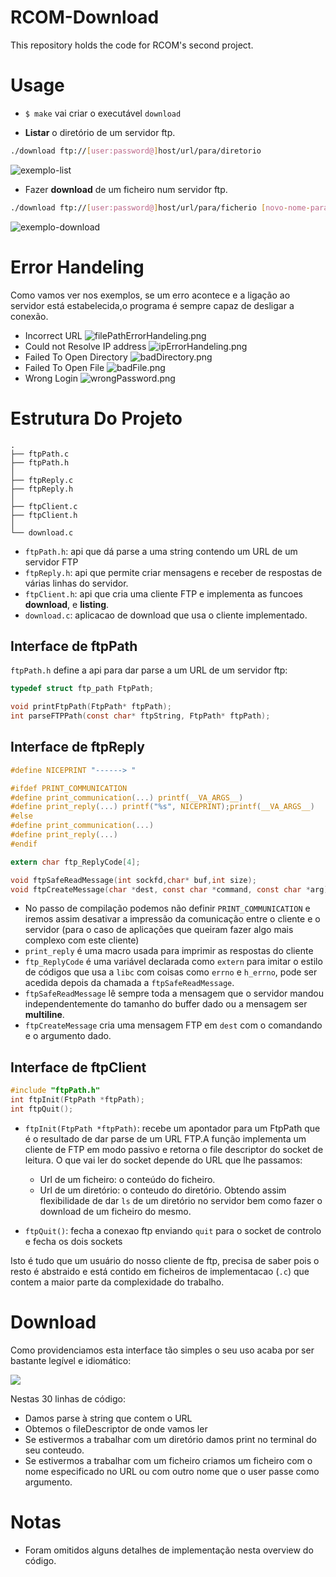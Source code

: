# RCOM-Download
This repository holds the code for RCOM's second project.

# Usage

- `$ make` vai criar o executável `download`

- **Listar** o diretório de um servidor ftp.
```bash
./download ftp://[user:password@]host/url/para/diretorio 
```
![exemplo-list](./imgs/usage-listing.png)
- Fazer **download** de um ficheiro num servidor ftp.
```bash
./download ftp://[user:password@]host/url/para/ficherio [novo-nome-para-o-ficheiro]
```
![exemplo-download](imgs/usage-download.png)

# Error Handeling

Como vamos ver nos exemplos, se um erro acontece e a ligação ao servidor está estabelecida,o programa é sempre capaz de desligar a conexão.

- Incorrect URL
![filePathErrorHandeling.png](./imgs/filePathErrorHandeling.png)
- Could not Resolve IP address
![ipErrorHandeling.png](./imgs/ipErrorHandeling.png)
- Failed To Open Directory
![badDirectory.png](./imgs/badDirectory.png)
- Failed To Open File
![badFile.png](./imgs/badFile.png)
- Wrong Login 
![wrongPassword.png](./imgs/wrongPassword.png)

# Estrutura Do Projeto

```
.
├── ftpPath.c
├── ftpPath.h
│
├── ftpReply.c
├── ftpReply.h
│
├── ftpClient.c
├── ftpClient.h
│
└── download.c
```

- `ftpPath.h`: api que dá parse a uma string contendo um URL de um servidor FTP
- `ftpReply.h`: api que permite criar mensagens e receber de respostas de várias linhas do servidor.
- `ftpClient.h`: api que cria uma cliente FTP e implementa as funcoes **download**, e **listing**.
- `download.c`: aplicacao de download que usa o cliente implementado.

## Interface de ftpPath

`ftpPath.h` define a api para dar parse a um URL de um servidor ftp:

```c
typedef struct ftp_path FtpPath;

void printFtpPath(FtpPath* ftpPath);
int parseFTPPath(const char* ftpString, FtpPath* ftpPath);
```

## Interface de ftpReply
```c
#define NICEPRINT "------> "

#ifdef PRINT_COMMUNICATION
#define print_communication(...) printf(__VA_ARGS__)
#define print_reply(...) printf("%s", NICEPRINT);printf(__VA_ARGS__)
#else
#define print_communication(...)
#define print_reply(...)
#endif

extern char ftp_ReplyCode[4];

void ftpSafeReadMessage(int sockfd,char* buf,int size);
void ftpCreateMessage(char *dest, const char *command, const char *arg);
```
- No passo de compilação podemos não definir `PRINT_COMMUNICATION` e iremos
  assim desativar a impressão da comunicação entre o cliente e o servidor (para
  o caso de aplicações que queiram fazer algo mais complexo com este cliente)
- `print_reply` é uma macro usada para imprimir as respostas do cliente
- `ftp_ReplyCode` é uma variável declarada como `extern` para imitar o estilo
  de códigos que usa a `libc` com coisas como `errno` e `h_errno`, pode ser
  acedida depois da chamada a `ftpSafeReadMessage`.
- `ftpSafeReadMessage` lê sempre toda a mensagem que o servidor mandou
  independentemente do tamanho do buffer dado ou a mensagem ser **multiline**.
- `ftpCreateMessage` cria uma  mensagem FTP em `dest` com o comandando e o argumento dado.

## Interface de ftpClient

```c
#include "ftpPath.h"
int ftpInit(FtpPath *ftpPath);
int ftpQuit();
```

- `ftpInit(FtpPath *ftpPath)`: recebe um apontador para um FtpPath que é o
  resultado de dar parse de um URL FTP.A função implementa um cliente de FTP em
  modo passivo e retorna o file descriptor do socket de leitura.
  O que vai ler do socket depende do URL que lhe passamos:
  - Url de um ficheiro: o conteúdo do ficheiro.
  - Url de um diretório: o conteudo do diretório.
  Obtendo assim flexibilidade de dar `ls` de um diretório no servidor bem como fazer o download de um ficheiro do mesmo.

- `ftpQuit()`: fecha a conexao ftp enviando `quit` para o socket de controlo e fecha os dois sockets

Isto é tudo que um usuário do nosso cliente de ftp,
precisa de saber pois o resto é abstraido e está contido em ficheiros de implementacao (`.c`) que
contem a maior parte da complexidade do trabalho.

# Download 

Como providenciamos esta interface tão simples o seu uso acaba por ser bastante legível e idiomático:

![](imgs/download-code.png)

Nestas 30 linhas de código:
- Damos parse à string que contem o URL 
- Obtemos o fileDescriptor de onde vamos ler
- Se estivermos a trabalhar com um diretório damos print no terminal do seu conteudo.
- Se estivermos a trabalhar com um ficheiro criamos um ficheiro com o nome
  especificado no URL ou com outro nome que o user passe como argumento.



# Notas

- Foram omitidos alguns detalhes de implementação nesta overview do código.
